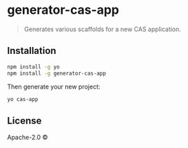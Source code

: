 # generator-cas-app
> Generates various scaffolds for a new CAS application.

## Installation

```bash
npm install -g yo
npm install -g generator-cas-app
```

Then generate your new project:

```bash
yo cas-app
```
## License

Apache-2.0 ©
